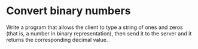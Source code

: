 # **Convert binary numbers**
Write a program that allows the client to type a string of ones and zeros (that is, a number in binary representation), then send it to the server and it returns the corresponding decimal value.
